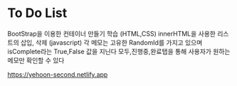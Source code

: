 # To Do List

BootStrap을 이용한 컨테이너 만들기 학습 (HTML,CSS)
innerHTML을 사용한 리스트의 삽입, 삭제 (javascript)
각 메모는 고유한 RandomId를 가지고 있으며 isComplete라는 True,False 값을 지닌다
모두,진행중,완료탭을 통해 사용자가 원하는 메모만 확인할 수 있다

https://yehoon-second.netlify.app
